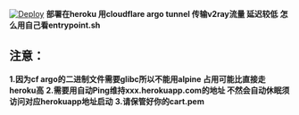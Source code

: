 [![Deploy](https://www.herokucdn.com/deploy/button.png)](https://heroku.com/deploy)
**部署在heroku 用cloudflare argo tunnel 传输v2ray流量 延迟较低**
**怎么用自己看entrypoint.sh**
## 注意：
**1.因为cf argo的二进制文件需要glibc所以不能用alpine 占用可能比直接走heroku高**
**2.需要用自动Ping维持xxx.herokuapp.com的地址 不然会自动休眠须访问对应herokuapp地址启动**
**3.请保管好你的cart.pem**
